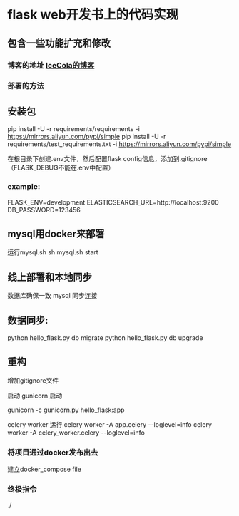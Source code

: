# flask web开发书上的代码实现

## 包含一些功能扩充和修改

### 博客的地址 [IceCola的博客](http://111.231.82.45)

### 部署的方法

## 安装包

 pip install -U -r requirements/requirements -i https://mirrors.aliyun.com/pypi/simple
 pip install -U -r requirements/test_requirements.txt -i https://mirrors.aliyun.com/pypi/simple

在根目录下创建.env文件，然后配置flask config信息，添加到.gitignore（FLASK_DEBUG不能在.env中配置）
### example:

FLASK_ENV=development
ELASTICSEARCH_URL=http://localhost:9200
DB_PASSWORD=123456

## mysql用docker来部署

运行mysql.sh  sh mysql.sh start

## 线上部署和本地同步   

数据库确保一致
mysql 同步连接

## 数据同步:

python hello_flask.py db migrate
python hello_flask.py db upgrade

## 重构

增加gitignore文件

启动  gunicorn 启动
 
gunicorn -c gunicorn.py hello_flask:app

celery worker 运行
celery worker -A app.celery --loglevel=info
celery worker -A celery_worker.celery --loglevel=info


### 将项目通过docker发布出去

建立docker_compose file

  

### 终极指令

./